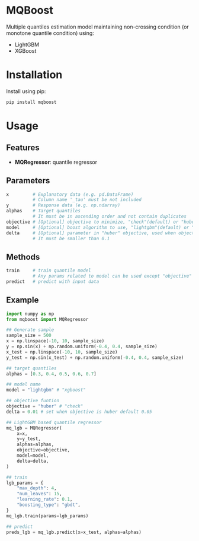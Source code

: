 # MQBoost

Multiple quantiles estimation model maintaining non-crossing condition (or monotone quantile condition) using:
- LightGBM
- XGBoost

# Installation
Install using pip:
```bash
pip install mqboost
```

# Usage
## Features
- **MQRegressor**: quantile regressor

## Parameters
```python
x         # Explanatory data (e.g. pd.DataFrame)
          # Column name '_tau' must be not included
y         # Response data (e.g. np.ndarray)
alphas    # Target quantiles
          # It must be in ascending order and not contain duplicates
objective # [Optional] objective to minimize, "check"(default) or "huber"
model     # [Optional] boost algorithm to use, "lightgbm"(default) or "xgboost"
delta     # [Optional] parameter in "huber" objective, used when objective == "huber"
          # It must be smaller than 0.1
```
## Methods
```python
train     # train quantile model
          # Any params related to model can be used except "objective"
predict   # predict with input data
```

## Example
```python
import numpy as np
from mqboost import MQRegressor

## Generate sample
sample_size = 500
x = np.linspace(-10, 10, sample_size)
y = np.sin(x) + np.random.uniform(-0.4, 0.4, sample_size)
x_test = np.linspace(-10, 10, sample_size)
y_test = np.sin(x_test) + np.random.uniform(-0.4, 0.4, sample_size)

## target quantiles
alphas = [0.3, 0.4, 0.5, 0.6, 0.7]

## model name
model = "lightgbm" # "xgboost"

## objective funtion
objective = "huber" # "check"
delta = 0.01 # set when objective is huber default 0.05

## LightGBM based quantile regressor
mq_lgb = MQRegressor(
    x=x,
    y=y_test,
    alphas=alphas,
    objective=objective,
    model=model,
    delta=delta,
)

## train
lgb_params = {
    "max_depth": 4,
    "num_leaves": 15,
    "learning_rate": 0.1,
    "boosting_type": "gbdt",
}
mq_lgb.train(params=lgb_params)

## predict
preds_lgb = mq_lgb.predict(x=x_test, alphas=alphas)
```
